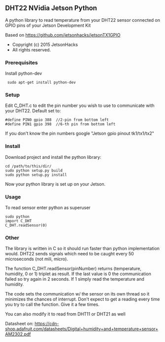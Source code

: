 ## DHT22 NVidia Jetson Python
A python library to read temperature from your DHT22 sensor connected on GPIO pins of your Jetson Development Kit

Based on https://github.com/jetsonhacks/jetsonTX1GPIO
 * Copyright (c) 2015 JetsonHacks
 * All rights reserved.

### Prerequisites
Install python-dev
```
 sudo apt-get install python-dev
```

### Setup
Edit C_DHT.c to edit the pin number you wish to use to communicate with your DHT22.
Default set to:
 ```
 #define PIN0 gpio 388  //2-pin from bottom left
 #define PIN1 gpio 398  //6-th pin from bottom left
 ```
If you don't know the pin numbers google "Jetson gpio pinout tk1/tx1/tx2"

### Install
Download project and install the python library:
 ```
 cd /path/to/this/dir/
 sudo python setup.py build
 sudo python setup.py install
 ```

Now your python library is set up on your Jetson.

### Usage
To read sensor enter python as superuser

 ```
 sudo python
 import C_DHT
 C_DHT.readSensor(0)
 ```


### Other
The library is written in C so it should run faster than python implementation would. DHT22 sends signals which need to be caught every 50 microseconds (not mili, micro).

The function C_DHT.readSensor(pinNumber) returns (temperature, humidity, 0 or 1) triplet as result.
If the last value is 0 the communication failed so try again in 2 seconds. If 1 simply read the temperature and humidity.


The code sets the communication w/ the sensor on its own thread so it minimizes the chances of interrupt.
Don't expect to get a reading every time you try to call the function. Give it a few times.

You can also modify it to read from DHT11 or DHT21 as well

Datasheet on: https://cdn-shop.adafruit.com/datasheets/Digital+humidity+and+temperature+sensor+AM2302.pdf